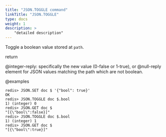 ```yaml
---
title: "JSON.TOGGLE command"
linkTitle: "JSON.TOGGLE"
type: docs
weight: 1
description: >
    "detailed description"
---
```


Toggle a boolean value stored at `path`.

return

@integer-reply: specifically the new value (0-false or 1-true), or @null-reply element for JSON values matching the path which are not boolean.

@examples

```
redis> JSON.SET doc $ '{"bool": true}'
OK
redis> JSON.TOGGLE doc $.bool
1) (integer) 0
redis> JSON.GET doc $
"[{\"bool\":false}]"
redis> JSON.TOGGLE doc $.bool
1) (integer) 1
redis> JSON.GET doc $
"[{\"bool\":true}]"
```